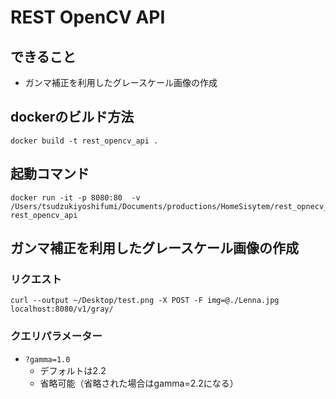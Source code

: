 # REST OpenCV API

## できること

- ガンマ補正を利用したグレースケール画像の作成

## dockerのビルド方法

```
docker build -t rest_opencv_api .
```

## 起動コマンド

```
docker run -it -p 8080:80  -v /Users/tsudzukiyoshifumi/Documents/productions/HomeSisytem/rest_opnecv_api:/home rest_opencv_api
```

## ガンマ補正を利用したグレースケール画像の作成

### リクエスト

```
curl --output ~/Desktop/test.png -X POST -F img=@./Lenna.jpg localhost:8080/v1/gray/
```

### クエリパラメーター

- `?gamma=1.0`
  - デフォルトは2.2
  - 省略可能（省略された場合はgamma=2.2になる）
